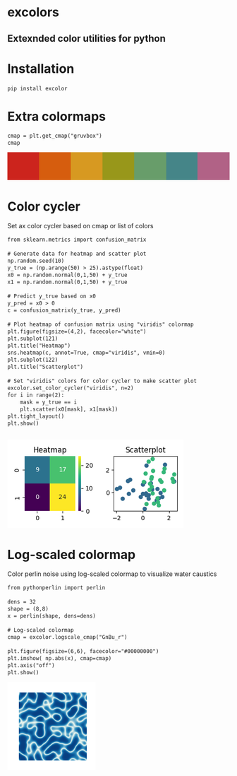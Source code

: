 # excolors

## Extexnded color utilities for python
#

# Installation
```
pip install excolor
```


# Extra colormaps

```
cmap = plt.get_cmap("gruvbox")
cmap
```

![](img/colormap.png)

# Color cycler

Set ax color cycler based on cmap or list of colors

```
from sklearn.metrics import confusion_matrix

# Generate data for heatmap and scatter plot
np.random.seed(10)
y_true = (np.arange(50) > 25).astype(float)
x0 = np.random.normal(0,1,50) + y_true
x1 = np.random.normal(0,1,50) + y_true

# Predict y_true based on x0
y_pred = x0 > 0
c = confusion_matrix(y_true, y_pred)

# Plot heatmap of confusion matrix using "viridis" colormap
plt.figure(figsize=(4,2), facecolor="white")
plt.subplot(121)
plt.title("Heatmap")
sns.heatmap(c, annot=True, cmap="viridis", vmin=0)
plt.subplot(122)
plt.title("Scatterplot")

# Set "viridis" colors for color cycler to make scatter plot
excolor.set_color_cycler("viridis", n=2)
for i in range(2):
    mask = y_true == i
    plt.scatter(x0[mask], x1[mask])
plt.tight_layout()
plt.show()


```

![](img/charts.png)

# Log-scaled colormap

Color perlin noise using log-scaled colormap to visualize water caustics

```
from pythonperlin import perlin

dens = 32
shape = (8,8)
x = perlin(shape, dens=dens)

# Log-scaled colormap
cmap = excolor.logscale_cmap("GnBu_r")

plt.figure(figsize=(6,6), facecolor="#00000000")
plt.imshow( np.abs(x), cmap=cmap)
plt.axis("off")
plt.show()
```

![](img/caustics.png)

